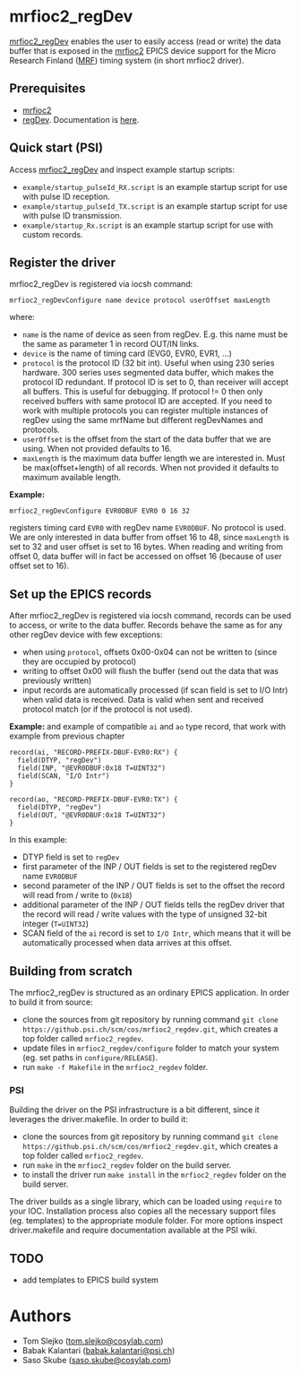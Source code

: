 # mrfioc2_regDev
[mrfioc2_regDev](https://github.psi.ch/projects/COS/repos/mrfioc2_regdev/browse) enables the user to easily access (read or write) the data buffer that is exposed in the [mrfioc2](https://github.psi.ch/projects/ED/repos/mrfioc2/browse) EPICS device support for the Micro Research Finland ([MRF](http://www.mrf.fi/)) timing system (in short mrfioc2 driver).



## Prerequisites

- [mrfioc2](https://github.psi.ch/projects/ED/repos/mrfioc2/browse)
- [regDev](https://github.psi.ch/projects/ED/repos/regdev/browse). Documentation is [here](https://controls.web.psi.ch/cgi-bin/twiki/view/Main/RegDev).


## Quick start (PSI)
Access [mrfioc2_regDev](https://github.psi.ch/projects/COS/repos/mrfioc2_regdev/browse) and inspect example startup scripts:

* `example/startup_pulseId_RX.script` is an example startup script for use with pulse ID reception. 
* `example/startup_pulseId_TX.script` is an example startup script for use with pulse ID transmission.
* `example/startup_Rx.script` is an example startup script for use with custom records.

## Register the driver

mrfioc2_regDev is registered via iocsh command:

    mrfioc2_regDevConfigure name device protocol userOffset maxLength
where:

* `name` is the name of device as seen from regDev. E.g. this name must be the same as parameter 1 in record OUT/IN links.
* `device` is the name of timing card (EVG0, EVR0, EVR1, ...)
* `protocol` is the protocol ID (32 bit int). Useful when using 230 series hardware. 300 series uses segmented data buffer, which makes the protocol ID redundant. If protocol ID is set to 0, than receiver will accept all buffers. This is useful for debugging. If protocol != 0 then only received buffers with same protocol ID are accepted. If you need to work with multiple protocols you can register multiple instances of regDev using the same mrfName but different regDevNames and protocols.
* `userOffset` is the offset from the start of the data buffer that we are using. When not provided defaults to 16.
* `maxLength` is the  maximum data buffer length we are interested in. Must be max(offset+length) of all records. When not provided it defaults to maximum available length.
 
__Example:__

    mrfioc2_regDevConfigure EVR0DBUF EVR0 0 16 32
registers timing card `EVR0` with regDev name `EVR0DBUF`. No protocol is used. We are only interested in data buffer from offset 16 to 48, since `maxLength` is set to 32 and user offset is set to 16 bytes. When reading and writing from offset 0, data buffer will in fact be accessed on offset 16 (because of user offset set to 16).


## Set up the EPICS records
After mrfioc2_regDev is registered via iocsh command, records can be used to access, or write to the data buffer. Records behave the same as for any other regDev device with few exceptions:

* when using `protocol`, offsets 0x00-0x04 can not be written to (since they are occupied by protocol)
* writing to offset 0x00 will flush the buffer (send out the data that was previously written)
* input records are automatically processed (if scan field is set to I/O Intr) when valid data is received. Data is valid when sent and received protocol match (or if the protocol is not used).

__Example:__ and example of compatible `ai` and `ao` type record, that work with example from previous chapter

    record(ai, "RECORD-PREFIX-DBUF-EVR0:RX") {
      field(DTYP, "regDev")
      field(INP, "@EVR0DBUF:0x18 T=UINT32")
      field(SCAN, "I/O Intr")
    }

    record(ao, "RECORD-PREFIX-DBUF-EVR0:TX") {
      field(DTYP, "regDev")
      field(OUT, "@EVR0DBUF:0x18 T=UINT32")
    }

In this example:

* DTYP field is set to `regDev`
* first parameter of the INP / OUT fields is set to the registered regDev name `EVR0DBUF`
* second parameter of the INP / OUT fields is set to the offset the record will read from / write to (`0x18`)
* additional parameter of the INP / OUT fields tells the regDev driver that the record will read / write values with the type of unsigned 32-bit integer (`T=UINT32`)
* SCAN field of the `ai` record is set to `I/O Intr`, which means that it will be automatically processed when data arrives at this offset.

## Building from scratch

The mrfioc2_regDev is structured as an ordinary EPICS application. In order to build it from source:

* clone the sources from git repository by running command `git clone https://github.psi.ch/scm/cos/mrfioc2_regdev.git`, which creates a top folder called `mrfioc2_regdev`.
* update files in `mrfioc2_regdev/configure` folder to match your system (eg. set paths in `configure/RELEASE`).
* run `make -f Makefile` in the `mrfioc2_regdev` folder.

### PSI
Building the driver on the PSI infrastructure is a bit different, since it leverages the driver.makefile. In order to build it:

* clone the sources from git repository by running command `git clone https://github.psi.ch/scm/cos/mrfioc2_regdev.git`, which creates a top folder called `mrfioc2_regdev`.
* run `make` in the `mrfioc2_regdev` folder on the build server.
* to install the driver run `make install` in the `mrfioc2_regdev` folder on the build server.

The driver builds as a single library, which can be loaded using `require` to your IOC. Installation process also copies all the necessary support files (eg. templates) to the appropriate module folder. For more options inspect driver.makefile and require documentation available at the PSI wiki.

## TODO

- add templates to EPICS build system


# Authors 

- Tom Slejko (tom.slejko@cosylab.com)
- Babak Kalantari (babak.kalantari@psi.ch)
- Saso Skube (saso.skube@cosylab.com)
